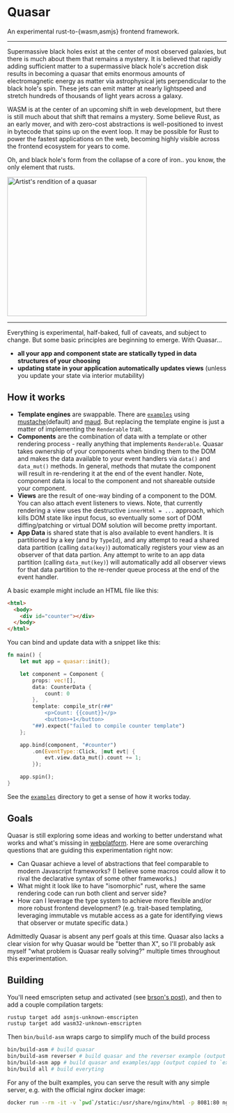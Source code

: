 # Quasar

An experimental rust-to-{wasm,asmjs} frontend framework.

---

Supermassive black holes exist at the center of most observed galaxies, but there is much about them that remains a mystery. It is believed that rapidly adding sufficient matter to a supermassive black hole's accretion disk results in becoming a quasar that emits enormous amounts of electromagnetic energy as matter via astrophysical jets perpendicular to the black hole's spin. These jets can emit matter at nearly lightspeed and stretch hundreds of thousands of light years across a galaxy.

WASM is at the center of an upcoming shift in web development, but there is still much about that shift that remains a mystery. Some believe Rust, as an early mover, and with zero-cost abstractions is well-positioned to invest in bytecode that spins up on the event loop. It may be possible for Rust to power the fastest applications on the web, becoming highly visible across the frontend ecosystem for years to come.

Oh, and black hole's form from the collapse of a core of iron.. you know, the only element that rusts.

<img title="Artist's rendition of a quasar" src="https://upload.wikimedia.org/wikipedia/commons/3/38/Artist%27s_rendering_ULAS_J1120%2B0641.jpg" width="320">

---

Everything is experimental, half-baked, full of caveats, and subject to change. But some basic principles are beginning to emerge. With Quasar...
- **all your app and component state are statically typed in data structures of your choosing**
- **updating state in your application automatically updates views** (unless you update your state via interior mutability)

## How it works

- **Template engines** are swappable. There are [`examples`](https://github.com/anowell/quasar/tree/master/examples) using [mustache](https://crates.io/crates/mustache)(default) and [maud](https://crates.io/crates/maud). But replacing the template engine is just a matter of implementing the `Renderable` trait.
- **Components** are the combination of data with a template or other rendering process - really anything that implements `Renderable`. Quasar takes ownership of your components when binding them to the DOM and makes the data available to your event handlers via `data()` and `data_mut()` methods. In general, methods that mutate the component will result in re-rendering it at the end of the event handler. Note, component data is local to the component and not shareable outside your component.
- **Views** are the result of one-way binding of a component to the DOM. You can also attach event listeners to views. Note, that currently rendering a view uses the destructive `innerHtml = ...` approach, which kills DOM state like input focus, so eventually some sort of DOM diffing/patching or virtual DOM solution will become pretty important.
- **App Data** is shared state that is also available to event handlers. It is partitioned by a key (and by `TypeId`), and any attempt to read a shared data partition (calling `data(key)`) automatically registers your view as an observer of that data partion. Any attempt to write to an app data partition (calling `data_mut(key)`) will automatically add all observer views for that data partition to the re-render queue process at the end of the event handler.

A basic example might include an HTML file like this:

```html
<html>
  <body>
    <div id="counter"></div>
  </body>
</html>
```

You can bind and update data with a snippet like this:

```rust
fn main() {
    let mut app = quasar::init();

    let component = Component {
        props: vec![],
        data: CounterData {
            count: 0
        },
        template: compile_str(r##"
            <p>Count: {{count}}</p>
            <button>+1</button>
        "##).expect("failed to compile counter template")
    };

    app.bind(component, "#counter")
        .on(EventType::Click, |mut evt| {
            evt.view.data_mut().count += 1;
        });

    app.spin();
}
```

See the [`examples`](https://github.com/anowell/quasar/tree/master/examples) directory to get a sense of how it works today.

## Goals

Quasar is still exploring some ideas and working to better understand what works and what's missing in [webplatform](https://github.com/tcr/rust-webplatform). Here are some overarching questions that are guiding this experimentation right now:

- Can Quasar achieve a level of abstractions that feel comparable to modern Javascript frameworks? (I believe some macros could allow it to rival the declarative syntax of some other frameworks.)
- What might it look like to have "isomorphic" rust, where the same rendering code can run both client and server side?
- How can I leverage the type system to achieve more flexible and/or more robust frontend development? (e.g. trait-based templating, leveraging immutable vs mutable access as a gate for identifying views that observer or mutate specific data.)

Admittedly Quasar is absent any perf goals at this time. Quasar also lacks a clear vision for why Quasar would be "better than X", so I'll probably ask myself "what problem is Quasar really solving?" multiple times throughout this experimentation.

## Building

You'll need emscripten setup and activated (see [brson's post](https://users.rust-lang.org/t/compiling-to-the-web-with-rust-and-emscripten/7627)), and then to add a couple compilation targets:

```bash
rustup target add asmjs-unknown-emscripten
rustup target add wasm32-unknown-emscripten
```

Then `bin/build-asm` wraps cargo to simplify much of the build process

```bash
bin/build-asm # build quasar
bin/build-asm reverser # build quasar and the reverser example (output copied to `static/`)
bin/build-asm app # build quasar and examples/app (output copied to `exaples/app/static/`)
bin/build all # build everyting
```

For any of the built examples, you can serve the result with any simple server, e.g. with the official nginx docker image:

```bash
docker run --rm -it -v `pwd`/static:/usr/share/nginx/html -p 8081:80 nginx
```
